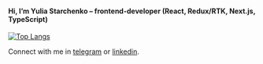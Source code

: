 #### Hi, I’m Yulia Starchenko – frontend-developer (React, Redux/RTK, Next.js, TypeScript)

[![Top Langs](https://github-readme-stats.vercel.app/api/top-langs/?username=julia-amake&layout=donut)](https://github.com/anuraghazra/github-readme-stats)

Connect with me in [telegram](http://t.me/julia_amake) or [linkedin](https://www.linkedin.com/in/julia-amake/).

<!--
**julia-amake/julia-amake** is a ✨ _special_ ✨ repository because its `README.md` (this file) appears on your GitHub profile.

Here are some ideas to get you started:

- 🔭 I’m currently working on ...
- 🌱 I’m currently learning ...
- 👯 I’m looking to collaborate on ...
- 🤔 I’m looking for help with ...
- 💬 Ask me about ...
- 📫 How to reach me: ...
- 😄 Pronouns: ...
- ⚡ Fun fact: ...
-->
